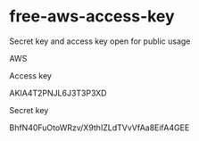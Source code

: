 # free-aws-access-key
Secret key and access key open for public usage

AWS

Access key

AKIA4T2PNJL6J3T3P3XD

Secret key

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
